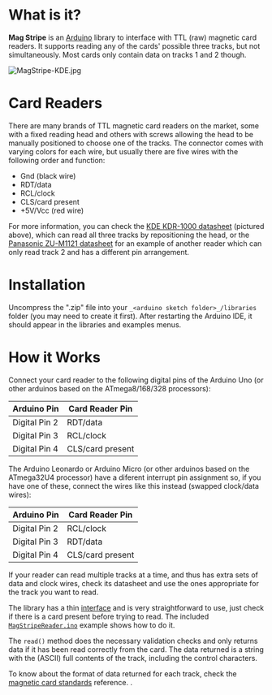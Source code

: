 What is it?
===========

**Mag Stripe** is an [Arduino](http://arduino.cc/) library to interface with TTL (raw) magnetic card readers.
It supports reading any of the cards' possible three tracks, but not simultaneously. Most cards only contain
data on tracks 1 and 2 though.

![MagStripe-KDE.jpg](http://www.carlos-rodrigues.com/projects/magstripelib/MagStripe-KDE.jpg)

Card Readers
============

There are many brands of TTL magnetic card readers on the market, some with a fixed reading head and others
with screws allowing the head to be manually positioned to choose one of the tracks. The connector comes with
varying colors for each wire, but usually there are five wires with the following order and function:

  * Gnd (black wire)
  * RDT/data
  * RCL/clock
  * CLS/card present</font>
  * +5V/Vcc (red wire)

For more information, you can check the
[KDE KDR-1000 datasheet](http://www.carlos-rodrigues.com/projects/magstripelib/KDR1000.pdf) (pictured above),
which can read all three tracks by repositioning the head, or the
[Panasonic ZU-M1121 datasheet](http://www.carlos-rodrigues.com/projects/magstripelib/ZU-M1121S1.pdf) for an
example of another reader which can only read track 2 and has a different pin arrangement. 

Installation
============

Uncompress the ".zip" file into your `_<arduino sketch folder>_/libraries` folder (you may need to create it first).
After restarting the Arduino IDE, it should appear in the libraries and examples menus.

How it Works
============

Connect your card reader to the following digital pins of the Arduino Uno (or other arduinos based on the
ATmega8/168/328 processors):

Arduino Pin   | Card Reader Pin
--------------|-----------------
Digital Pin 2 | RDT/data
Digital Pin 3 | RCL/clock
Digital Pin 4 | CLS/card present

The Arduino Leonardo or Arduino Micro (or other arduinos based on the ATmega32U4 processor) have a diferent
interrupt pin assignment so, if you have one of these, connect the wires like this instead (swapped clock/data wires):

Arduino Pin   | Card Reader Pin
--------------|-----------------
Digital Pin 2 | RCL/clock
Digital Pin 3 | RDT/data
Digital Pin 4 | CLS/card present

If your reader can read multiple tracks at a time, and thus has extra sets of data and clock wires, check its
datasheet and use the ones appropriate for the track you want to read.

The library has a thin [interface](MagStripe.h) and is very straightforward to use, just check if there is a
card present before trying to read. The included [`MagStripeReader.ino`](examples/MagStripeReader/MagStripeReader.ino)
example shows how to do it.

The `read()` method does the necessary validation checks and only returns data if it has been read correctly
from the card. The data returned is a string with the (ASCII) full contents of the track, including the control
characters.

To know about the format of data returned for each track, check the [magnetic card standards](docs/layoutstd.pdf)
reference.
.
